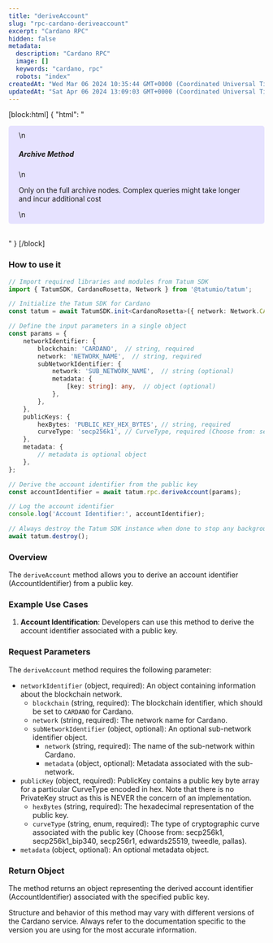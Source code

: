 ```yaml
---
title: "deriveAccount"
slug: "rpc-cardano-deriveaccount"
excerpt: "Cardano RPC"
hidden: false
metadata: 
  description: "Cardano RPC"
  image: []
  keywords: "cardano, rpc"
  robots: "index"
createdAt: "Wed Mar 06 2024 10:35:44 GMT+0000 (Coordinated Universal Time)"
updatedAt: "Sat Apr 06 2024 13:09:03 GMT+0000 (Coordinated Universal Time)"
---
```

[block:html]
{
  "html": "<div style="padding: 10px 20px; border-radius: 5px; background-color: #e6e2ff; margin: 0 0 30px 0;">\n  <h5>Archive Method</h5>\n  <p>Only on the full archive nodes. Complex queries might take longer and incur additional cost</p>\n</div>"
}
[/block]


### How to use it

```typescript
// Import required libraries and modules from Tatum SDK
import { TatumSDK, CardanoRosetta, Network } from '@tatumio/tatum';

// Initialize the Tatum SDK for Cardano
const tatum = await TatumSDK.init<CardanoRosetta>({ network: Network.CARDANO_ROSETTA });

// Define the input parameters in a single object
const params = {
    networkIdentifier: {
        blockchain: 'CARDANO',  // string, required
        network: 'NETWORK_NAME',  // string, required
        subNetworkIdentifier: {
            network: 'SUB_NETWORK_NAME',  // string (optional)
            metadata: {
                [key: string]: any,  // object (optional)
            },
        },
    },
    publicKeys: {
        hexBytes: 'PUBLIC_KEY_HEX_BYTES', // string, required
        curveType: 'secp256k1', // CurveType, required (Choose from: secp256k1, secp256k1_bip340, secp256r1, edwards25519, tweedle, pallas)
    },
    metadata: {
        // metadata is optional object
    }, 
};

// Derive the account identifier from the public key
const accountIdentifier = await tatum.rpc.deriveAccount(params);

// Log the account identifier
console.log('Account Identifier:', accountIdentifier);

// Always destroy the Tatum SDK instance when done to stop any background processes
await tatum.destroy();
```

### Overview

The `deriveAccount` method allows you to derive an account identifier (AccountIdentifier) from a public key.

### Example Use Cases

1. **Account Identification**: Developers can use this method to derive the account identifier associated with a public key.

### Request Parameters

The `deriveAccount` method requires the following parameter:

- `networkIdentifier` (object, required): An object containing information about the blockchain network.
  - `blockchain` (string, required): The blockchain identifier, which should be set to `CARDANO` for Cardano.
  - `network` (string, required): The network name for Cardano.
  - `subNetworkIdentifier` (object, optional): An optional sub-network identifier object.
    - `network` (string, required): The name of the sub-network within Cardano.
    - `metadata` (object, optional): Metadata associated with the sub-network.
- `publicKey` (object, required): PublicKey contains a public key byte array for a particular CurveType encoded in hex. Note that there is no PrivateKey struct as this is NEVER the concern of an implementation.
  - `hexBytes` (string, required): The hexadecimal representation of the public key.
  - `curveType` (string, enum, required): The type of cryptographic curve associated with the public key (Choose from: secp256k1, secp256k1_bip340, secp256r1, edwards25519, tweedle, pallas).
- `metadata` (object, optional): An optional metadata object.

### Return Object

The method returns an object representing the derived account identifier (AccountIdentifier) associated with the specified public key.

Structure and behavior of this method may vary with different versions of the Cardano service. Always refer to the documentation specific to the version you are using for the most accurate information.
